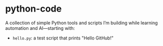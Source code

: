 # python-code

A collection of simple Python tools and scripts I’m building while learning automation and AI—starting with:

- `hello.py`: a test script that prints "Hello GitHub!"
